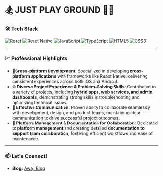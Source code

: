 <h1> 🏂 JUST PLAY GROUND 🤾‍♀️ </h1> 


### 🛠️ Tech Stack
![React](https://img.shields.io/badge/React-61DAFB?style=flat-square&logo=react&logoColor=white)
![React Native](https://img.shields.io/badge/React%20Native-20232A?style=flat-square&logo=react&logoColor=61DAFB)
![JavaScript](https://img.shields.io/badge/JavaScript-F7DF1E?style=flat-square&logo=javascript&logoColor=black)
![TypeScript](https://img.shields.io/badge/TypeScript-007ACC?style=flat-square&logo=typescript&logoColor=white)
![HTML5](https://img.shields.io/badge/HTML5-E34F26?style=flat-square&logo=html5&logoColor=white)
![CSS3](https://img.shields.io/badge/CSS3-1572B6?style=flat-square&logo=css3&logoColor=white)

---


### 📈 Professional Highlights
- 📱**Cross-platform Development**: Specialized in developing **cross-platform applications** with frameworks like React Native, delivering consistent experiences across both iOS and Android.
- 🌐 **Diverse Project Experience & Problem-Solving Skills**: Contributed to a variety of projects, including **hybrid apps, web services, and admin dashboards**, demonstrating strong skills in troubleshooting and optimizing technical issues.
- 🤝 **Effective Communication**: Proven ability to collaborate seamlessly with development, design, and product teams, maintaining clear communication to drive successful project outcomes.
- 📂 **Platform Management & Documentation for Collaboration**: Dedicated to **platform management** and creating detailed **documentation to support team collaboration**, fostering efficient workflows and ease of maintenance.


---

### 📫 Let's Connect!
- **Blog:** [Awaji Blog](https://awaji0829.github.io/)




